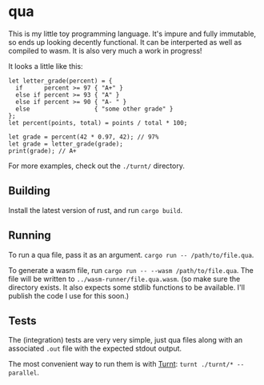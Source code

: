 # qua

This is my little toy programming language. It's impure and fully immutable, so
ends up looking decently functional. It can be interperted as well as compiled
to wasm. It is also very much a work in progress!

It looks a little like this:

```
let letter_grade(percent) = {
  if      percent >= 97 { "A+" }
  else if percent >= 93 { "A" }
  else if percent >= 90 { "A- " }
  else                  { "some other grade" }
};
let percent(points, total) = points / total * 100;

let grade = percent(42 * 0.97, 42); // 97%
let grade = letter_grade(grade);
print(grade); // A+
```

For more examples, check out the `./turnt/` directory.

## Building

Install the latest version of rust, and run `cargo build`.

## Running

To run a qua file, pass it as an argument. `cargo run -- /path/to/file.qua`.

To generate a wasm file, run `cargo run -- --wasm /path/to/file.qua`. The file
will be written to `../wasm-runner/file.qua.wasm`. (so make sure the directory
exists. It also expects some stdlib functions to be available. I'll publish the
code I use for this soon.)

## Tests

The (integration) tests are very very simple, just qua files along with an
associated `.out` file with the expected stdout output.

The most convenient way to run them is with [Turnt]:
`turnt ./turnt/* --parallel`.

[Turnt]: https://github.com/cucapra/turnt
